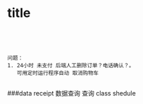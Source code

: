 title
=======

```




问题：
1. 24小时 未支付 后端人工删除订单？电话确认？。
   可用定时运行程序自动 取消购物车


```

###data
receipt 数据查询
查询 class shedule